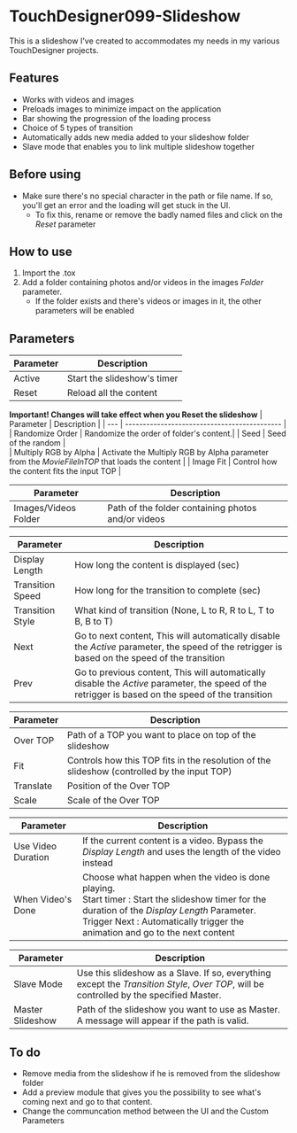 # TouchDesigner099-Slideshow

This is a slideshow I've created to accommodates my needs in my various TouchDesigner projects.

## Features
- Works with videos and images
- Preloads images to minimize impact on the application
- Bar showing the progression of the loading process
- Choice of 5 types of transition
- Automatically adds new media added to your slideshow folder
- Slave mode that enables you to link multiple slideshow together 

## Before using
- Make sure there's no special character in the path or file name. If so, you'll get an error and the loading will get stuck in the UI.
  - To fix this, rename or remove the badly named files and click on the *Reset* parameter

## How to use
1. Import the .tox
2. Add a folder containing photos and/or videos in the images *Folder* parameter.
   - If the folder exists and there's videos or images in it, the other parameters will be enabled
   

## Parameters
| Parameter                     | Description |
| ---                           | -------------------------------------------- |
| Active                        | Start the slideshow's timer  |
| Reset                         | Reload all the content   |

 **Important! Changes will take effect when you Reset the slideshow**
| Parameter                     | Description |
| ---                           | -------------------------------------------- |
| Randomize Order               | Randomize the order of folder's content.|
| Seed                          | Seed of the random  |  
| Multiply RGB by Alpha         | Activate the Multiply RGB by Alpha parameter from the *MovieFileInTOP* that loads the content | 
| Image Fit                     | Control how the content fits the input TOP  | 

 
| Parameter                     | Description |
| ---                           | -------------------------------------------- |
| Images/Videos Folder          | Path of the folder containing photos and/or videos | 

| Parameter                     | Description |
| ---                           | -------------------------------------------- |
| Display Length                | How long the content is displayed (sec)  | 
| Transition Speed              | How long for the transition to complete (sec)  | 
| Transition Style              | What kind of transition (None, L to R, R to L, T to B, B to T)  | 
| Next                          | Go to next content, This will automatically disable the *Active* parameter, the speed of the retrigger is based on the speed of the transition  | 
| Prev                          | Go to previous content, This will automatically disable the *Active* parameter, the speed of the retrigger is based on the speed of the transition  | 

| Parameter                     | Description |
| ---                           | -------------------------------------------- |
| Over TOP                      | Path of a TOP you want to place on top of the slideshow  | 
| Fit                           | Controls how this TOP fits in the resolution of the slideshow (controlled by the input TOP)  | 
| Translate                     | Position of the Over TOP  | 
| Scale                         | Scale of the Over TOP  | 

| Parameter                     | Description |
| ---                           | -------------------------------------------- |
| Use Video Duration            | If the current content is a video. Bypass the *Display Length* and uses the length of the video instead  | 
| When Video's Done             | Choose what happen when the video is done playing.<br />Start timer : Start the slideshow timer for the duration of the *Display Length* Parameter.<br />Trigger Next : Automatically trigger the animation and go to the next content  | 

| Parameter                     | Description |
| ---                           | -------------------------------------------- |
| Slave Mode                    | Use this slideshow as a Slave. If so, everything except the *Transition Style*, *Over TOP*, will be controlled by the specified Master.  |
| Master Slideshow              | Path of the slideshow you want to use as Master. A message will appear if the path is valid.  |

## To do
- Remove media from the slideshow if he is removed from the slideshow folder
- Add a preview module that gives you the possibility to see what's coming next and go to that content.
- Change the communcation method between the UI and the Custom Parameters
